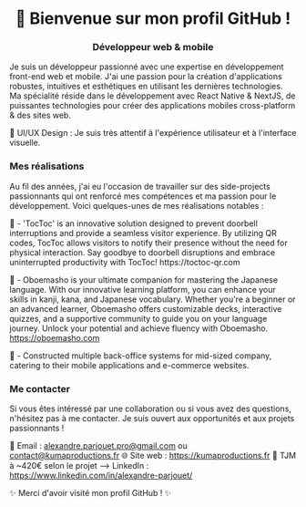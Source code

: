 <h1 align="center">👋 Bienvenue sur mon profil GitHub !</h1>
<h3 align="center">Développeur web & mobile</h3>

Je suis un développeur passionné avec une expertise en développement front-end web et mobile. J'ai une passion pour la création d'applications robustes, intuitives et esthétiques en utilisant les dernières technologies. 
Ma spécialité réside dans le développement avec React Native & NextJS, de puissantes technologies pour créer des applications mobiles cross-platform & des sites web.

🎨 UI/UX Design : Je suis très attentif à l'expérience utilisateur et à l'interface visuelle.

<h3>Mes réalisations</h3>

Au fil des années, j'ai eu l'occasion de travailler sur des side-projects passionnants qui ont renforcé mes compétences et ma passion pour le développement. Voici quelques-unes de mes réalisations notables :
<p>
🚀 - 'TocToc' is an innovative solution designed to prevent doorbell interruptions and provide a seamless visitor experience. 
By utilizing QR codes, TocToc allows visitors to notify their presence without the need for physical interaction. Say goodbye to doorbell disruptions and embrace uninterrupted productivity with TocToc! 
https://toctoc-qr.com
</p>

🌟 - Oboemasho is your ultimate companion for mastering the Japanese language. 
With our innovative learning platform, you can enhance your skills in kanji, kana, and Japanese vocabulary. Whether you're a beginner or an advanced learner, Oboemasho offers customizable decks, interactive quizzes, and a supportive community to guide you on your language journey. 
Unlock your potential and achieve fluency with Oboemasho.
https://oboemasho.com


🛒 - Constructed multiple back-office systems for mid-sized company, catering to their mobile applications and e-commerce websites.

<h3>Me contacter</h3>
Si vous êtes intéressé par une collaboration ou si vous avez des questions, n'hésitez pas à me contacter. Je suis ouvert aux opportunités et aux projets passionnants !

📧 Email : alexandre.parjouet.pro@gmail.com ou contact@kumaproductions.fr
🌐 Site web : https://kumaproductions.fr
💼 TJM à ~420€ selon le projet --> LinkedIn : https://www.linkedin.com/in/alexandre-parjouet/

✨ Merci d'avoir visité mon profil GitHub ! ✨
